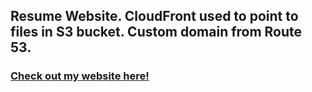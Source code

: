 ## Resume Website. CloudFront used to point to files in S3 bucket. Custom domain from Route 53.

### [Check out my website here!](www.chance-smith.net)
